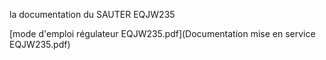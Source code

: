 la documentation du SAUTER EQJW235

[mode d'emploi régulateur EQJW235.pdf](Documentation mise en service EQJW235.pdf)
